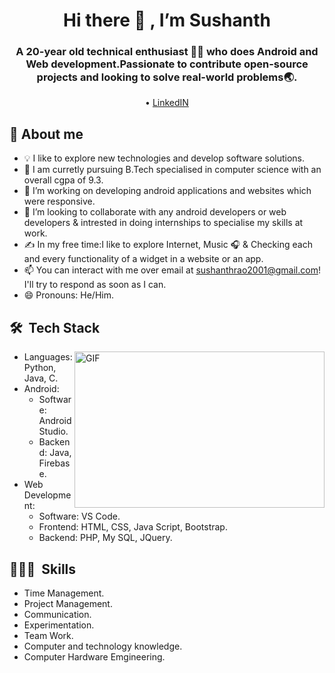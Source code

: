  <h1 align="center">Hi there 👋 , I’m Sushanth</h1>
 <h3 align="center">A 20-year old technical enthusiast 👨‍💻 who does Android and Web development.Passionate to contribute open-source projects and looking to solve real-world problems🌏.</h3> 
 <p align="center">
  • <a href="https://www.linkedin.com/in/sushanth-rao-nannepaga-4831b120b/">LinkedIN</a> 
</p>

 ## 📖 About me
- 💡 I like to explore new technologies and develop software solutions.
- 👀 I am curretly pursuing B.Tech specialised in computer science with an overall cgpa of 9.3.
- 🌱 I’m working on developing android applications and websites which were responsive.
- 💞️ I’m looking to collaborate with any android developers or web developers & intrested in doing internships to specialise my skills at work.
- ✍️ In my free time:I like to explore Internet, Music 🎧 & Checking each and every functionality of a widget in a website or an app.
- 📫 You can interact with me over email at sushanthrao2001@gmail.com! I'll try to respond as soon as I can.
- 😄 Pronouns: He/Him.

## 🛠 &nbsp;Tech Stack
<a target="_blank">
  <img align="right" height="250" width="400" alt="GIF" src="https://github.com/JayantGoel001/JayantGoel001/blob/master/image.gif">
</a>

 - Languages: Python, Java, C.
 - Android:
   - Software: Android Studio.
   - Backend: Java, Firebase.
 - Web Development:
   - Software: VS Code.
   - Frontend: HTML, CSS, Java Script, Bootstrap.
   - Backend: PHP, My SQL, JQuery.
 
## 👨🏻‍💻 &nbsp;Skills
 - Time Management.
 - Project Management.
 - Communication.
 - Experimentation.
 - Team Work.
 - Computer and technology knowledge.
 - Computer Hardware Emgineering.
  


<!---
Sushanthrao2001/Sushanthrao2001 is a ✨ special ✨ repository because its `README.md` (this file) appears on your GitHub profile.
You can click the Preview link to take a look at your changes.
--->
